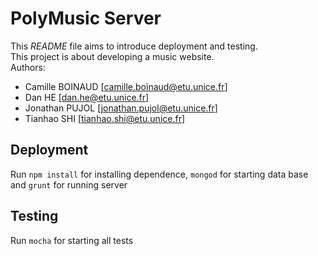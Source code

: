 # PolyMusic Server
This _README_ file aims to introduce deployment and testing.
<br>
This project is about developing a music website.
<br>
Authors:
* Camille BOINAUD [camille.boinaud@etu.unice.fr]
* Dan HE [dan.he@etu.unice.fr]
* Jonathan PUJOL [jonathan.pujol@etu.unice.fr]
* Tianhao SHI [tianhao.shi@etu.unice.fr]

## Deployment
Run `npm install` for installing dependence,  `mongod` for starting data base and `grunt` for running server

## Testing
Run `mocha` for starting all tests
